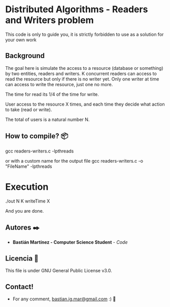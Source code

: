 # Distributed Algorithms - Readers and Writers problem
This code is only to guide you, it is strictly forbidden to use as a solution for your own work

## Background

The goal here is simulate the access to a resource (database or something) by two entities, readers and writers. 
K concurrent readers can access to read the resource but only if there is no writer yet.
Only one writer at time can access to write the resource, just one no more.

The time for read its 1/4 of the time for write.

User access to the resource X times, and each time they decide what action to take (read or write).

The total of users is a natural number N.

## How to compile? 📦

gcc readers-writers.c -lpthreads

or with a custom name for the output file
gcc readers-writers.c -o "FileName" -lpthreads

# Execution

./out N K writeTime X

And you are done.

## Autores ✒️

* **Bastián Martínez - Computer Science Student** - *Code* 

## Licencia 📄

This file is under GNU General Public License v3.0.

## Contact!

* For any comment, bastian.ig.mar@gmail.com :) 📢
